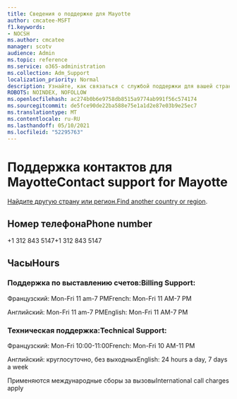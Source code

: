 ```yaml
---
title: Сведения о поддержке для Mayotte
author: cmcatee-MSFT
f1.keywords:
- NOCSH
ms.author: cmcatee
manager: scotv
audience: Admin
ms.topic: reference
ms.service: o365-administration
ms.collection: Adm_Support
localization_priority: Normal
description: Узнайте, как связаться с службой поддержки для вашей страны или региона.
ROBOTS: NOINDEX, NOFOLLOW
ms.openlocfilehash: ac274b0b6e9758db8515a9774ab991f56c574174
ms.sourcegitcommit: de5fce90de22ba588e75e1a1d2e87e03b9e25ec7
ms.translationtype: MT
ms.contentlocale: ru-RU
ms.lasthandoff: 05/10/2021
ms.locfileid: "52295763"
---
```

# <a name="contact-support-for-mayotte"></a><span data-ttu-id="46fde-103">Поддержка контактов для Mayotte</span><span class="sxs-lookup"><span data-stu-id="46fde-103">Contact support for Mayotte</span></span>

<span data-ttu-id="46fde-104">[Найдите другую страну или регион.](../../business-video/get-help-support.md)</span><span class="sxs-lookup"><span data-stu-id="46fde-104">[Find another country or region](../../business-video/get-help-support.md).</span></span>

## <a name="phone-number"></a><span data-ttu-id="46fde-105">Номер телефона</span><span class="sxs-lookup"><span data-stu-id="46fde-105">Phone number</span></span>
<span data-ttu-id="46fde-106">+1 312 843 5147</span><span class="sxs-lookup"><span data-stu-id="46fde-106">+1 312 843 5147</span></span>

## <a name="hours"></a><span data-ttu-id="46fde-107">Часы</span><span class="sxs-lookup"><span data-stu-id="46fde-107">Hours</span></span>
### <a name="billing-support"></a><span data-ttu-id="46fde-108">Поддержка по выставлению счетов:</span><span class="sxs-lookup"><span data-stu-id="46fde-108">Billing Support:</span></span>

<span data-ttu-id="46fde-109">Французский: Mon-Fri 11 am-7 PM</span><span class="sxs-lookup"><span data-stu-id="46fde-109">French: Mon-Fri 11 AM-7 PM</span></span>

<span data-ttu-id="46fde-110">Английский: Mon-Fri 11 am-7 PM</span><span class="sxs-lookup"><span data-stu-id="46fde-110">English: Mon-Fri 11 AM-7 PM</span></span>

### <a name="technical-support"></a><span data-ttu-id="46fde-111">Техническая поддержка:</span><span class="sxs-lookup"><span data-stu-id="46fde-111">Technical Support:</span></span>

<span data-ttu-id="46fde-112">Французский: Mon-Fri 10:00-11:00</span><span class="sxs-lookup"><span data-stu-id="46fde-112">French: Mon-Fri 10 AM-11 PM</span></span>

<span data-ttu-id="46fde-113">Английский: круглосуточно, без выходных</span><span class="sxs-lookup"><span data-stu-id="46fde-113">English: 24 hours a day, 7 days a week</span></span>

<span data-ttu-id="46fde-114">Применяются международные сборы за вызовы</span><span class="sxs-lookup"><span data-stu-id="46fde-114">International call charges apply</span></span>
